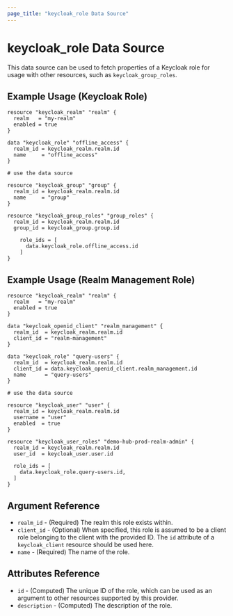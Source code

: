 ```yaml
---
page_title: "keycloak_role Data Source"
---
```


# keycloak\_role Data Source

This data source can be used to fetch properties of a Keycloak role for
usage with other resources, such as `keycloak_group_roles`.

## Example Usage (Keycloak Role)

```hcl
resource "keycloak_realm" "realm" {
  realm   = "my-realm"
  enabled = true
}

data "keycloak_role" "offline_access" {
  realm_id = keycloak_realm.realm.id
  name     = "offline_access"
}

# use the data source

resource "keycloak_group" "group" {
  realm_id = keycloak_realm.realm.id
  name     = "group"
}

resource "keycloak_group_roles" "group_roles" {
  realm_id = keycloak_realm.realm.id
  group_id = keycloak_group.group.id

    role_ids = [
      data.keycloak_role.offline_access.id
    ]
}
```

## Example Usage (Realm Management Role)

```hcl
resource "keycloak_realm" "realm" {
  realm   = "my-realm"
  enabled = true
}

data "keycloak_openid_client" "realm_management" {
  realm_id  = keycloak_realm.realm.id
  client_id = "realm-management"
}

data "keycloak_role" "query-users" {
  realm_id  = keycloak_realm.realm.id
  client_id = data.keycloak_openid_client.realm_management.id
  name      = "query-users"
}

# use the data source

resource "keycloak_user" "user" {
  realm_id = keycloak_realm.realm.id
  username = "user"
  enabled  = true
}

resource "keycloak_user_roles" "demo-hub-prod-realm-admin" {
  realm_id = keycloak_realm.realm.id
  user_id  = keycloak_user.user.id

  role_ids = [
    data.keycloak_role.query-users.id,
  ]
}
```

## Argument Reference

- `realm_id` - (Required) The realm this role exists within.
- `client_id` - (Optional) When specified, this role is assumed to be a client role belonging to the client with the provided ID. The `id` attribute of a `keycloak_client` resource should be used here.
- `name` - (Required) The name of the role.

## Attributes Reference

- `id` - (Computed) The unique ID of the role, which can be used as an argument to other resources supported by this provider.
- `description` - (Computed) The description of the role.
